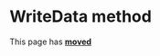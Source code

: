 # WriteData method

This page has [**moved**](https://lib-docs.delphidabbler.com/IOUtils/1/API/TPJPipe-WriteData)